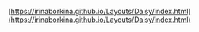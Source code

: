 [https://irinaborkina.github.io/Layouts/Daisy/index.html](https://irinaborkina.github.io/Layouts/Daisy/index.html)